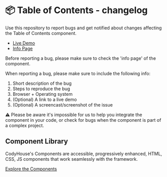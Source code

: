 # 📦 Table of Contents - changelog

Use this repository to report bugs and get notified about changes affecting the Table of Contents component.

- [Live Demo](https://codyhouse.co/ds/components/app/table-of-contents)
- [Info Page](https://codyhouse.co/ds/components/info/table-of-contents)

Before reporting a bug, please make sure to check the 'info page' of the component. 

When reporting a bug, please make sure to include the following info:

1. Short description of the bug
2. Steps to reproduce the bug
3. Browser + Operating system
4. (Optional) A link to a live demo
5. (Optional) A screencast/screenshot of the issue

⚠️ Please be aware it's impossible for us to help you integrate the component in your code, or check for bugs when the component is part of a complex project.

## Component Library

CodyHouse's Components are accessible, progressively enhanced, HTML, CSS, JS components that work seamlessly with the framework.

[Explore the Components](https://codyhouse.co/ds/components)
